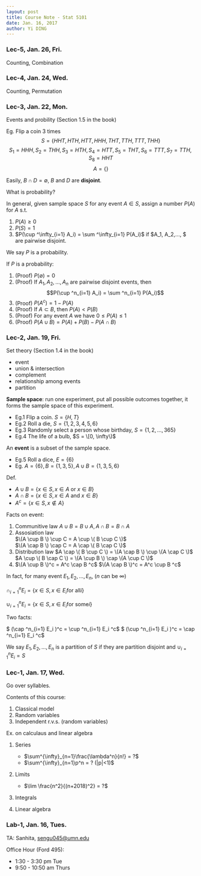 ```yaml
--- 
layout: post
title: Course Note - Stat 5101
date: Jan. 16, 2017
author: Yi DING
---
```


[comment]: # (This is the course note for course Stat 5101)

### Lec-5, Jan. 26, Fri.
Counting, Combination

### Lec-4, Jan. 24, Wed.
Counting, Permutation

### Lec-3, Jan. 22, Mon.
Events and probility (Section 1.5 in the book)

Eg. Flip a coin 3 times
$$S = \{ HHT, HTH, HTT, HHH, THT, TTH, TTT, THH \}$$
$$S_1 = HHH, S_2 = THH, S_3 = HTH, S_4 = HTT, S_5 = THT, S_6 = TTT, S_7 = TTH, S_8 = HHT$$
$$A = \{ \}$$

Easily, $B\cap D = \emptyset$, $B$ and $D$ are **disjoint**.

What is probability?

In general, given sample space $S$ for any event $A\in S$, assign a number $P(A)$ for $A$ s.t.
1. $P(A) \ge 0$
2. $P(S) = 1$
3. $P(\cup ^\infty_{i=1} A_i) = \sum ^\infty_{i=1} P(A_i)$ if $A_1, A_2,..., $ are pairwise disjoint.

We say $P$ is a probability.

If $P$ is a probability:
1. (Proof) $P(\emptyset) = 0$ 
2. (Proof) If $A_1, A_2, ..., A_n$ are pairwise disjoint events, then
$$P(\cup ^n_{i=1} A_i) = \sum ^n_{i=1} P(A_i)$$
3. (Proof) $P(A^c) = 1-P(A)$
4. (Proof) If $A \subset B$, then $P(A) < P(B)$
5. (Proof) For any event $A$ we have $0 \le P(A) \le 1$
6. (Proof) $P(A\cup B) = P(A) + P(B) - P(A\cap B)$

### Lec-2, Jan. 19, Fri.
Set theory (Section 1.4 in the book)
* event
* union & intersection
* complement
* relationship among events
* partition

**Sample space**: run one experiment, put all possible outcomes together, it forms the sample space of this experiment.
* Eg.1 Flip a coin. $S = \{H, T\}$
* Eg.2 Roll a die, $S = \{1, 2, 3, 4, 5, 6\}$
* Eg.3 Randomly select a person whose birthday, $S = \{1, 2, ..., 365\}$
* Eg.4 The life of a bulb, $S = \[0, \infty\)$

An **event** is a subset of the sample space.
* Eg.5 Roll a dice, $E = \{6\}$
* Eg. $A = \{6\}, B = \{1, 3, 5\}, A\cup B = \{1, 3, 5, 6\}$

Def.
* $A \cup B = \{ x \in S, x \in A \text{ or } x \in B \}$
* $A \cap B = \{ x \in S, x \in A \text{ and } x \in B \}$
* $A^c = \{ x \in S, x \notin A \}$

Facts on event:
1. Communitive law
    $A \cup B = B \cup A, A \cap B = B \cap A$   
2. Assosiation law   
    $\(A \cup B \) \cup C = A \cup \( B \cup C \)$   
    $\(A \cap B \) \cap C = A \cap \( B \cap C \)$
3. Distribution law
    $A \cap \( B \cup C \) = \(A \cap B \) \cup \(A \cap C \)$
    $A \cup \( B \cap C \) = \(A \cup B \) \cap \(A \cup C \)$
4.  $\(A \cup B \)^c = A^c \cap B ^c$
    $\(A \cap B \)^c = A^c \cup B ^c$
    
In fact, for many event $E_1, E_2, ..., E_n$, ($n$ can be $\infty$)

$\cap ^n_{i=1} E_i = \{ x\in S, x\in E_i \text{for all} i\}$

$\cup ^n_{i=1} E_i = \{ x\in S, x\in E_i \text{for some} i\}$

Two facts:

$ \(\cap ^n_{i=1} E_i \)^c = \cup ^n_{i=1} E_i ^c$
$ \(\cup ^n_{i=1} E_i \)^c = \cap ^n_{i=1} E_i ^c$

We say $E_1, E_2, ..., E_n$ is a partition of $S$ if they are partition disjoint and $\cup ^n_{i=1} E_i = S$


### Lec-1, Jan. 17, Wed.
Go over syllables.

Contents of this course:
1. Classical model
2. Random variables
3. Independent r.v.s. (random variables)

Ex. on calculaus and linear algebra

1. Series
    * $\sum^{\infty}_{n=1}\frac{\lambda^n}{n!} = ?$
    * $\sum^{\infty}_{n=1}p^n = ? (|p|<1)$
    
2. Limits
    * $\lim \frac{n^2}{(n+2018)^2} = ?$
    
3. Integrals

4. Linear algebra


### Lab-1, Jan. 16, Tues.
TA: Sanhita, sengu045@umn.edu

Office Hour (Ford 495):
* 1:30 - 3:30 pm Tue
* 9:50 - 10:50 am Thurs

